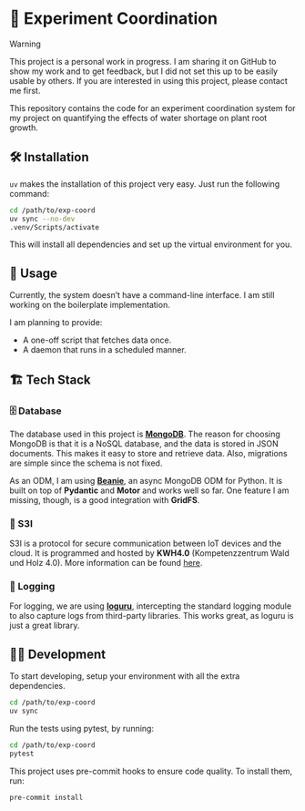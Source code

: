 # 🌱 Experiment Coordination

> [!WARNING]
> This project is a personal work in progress. I am sharing it on GitHub to show my work and to get feedback, but I did not set this up to be easily usable by others. If you are interested in using this project, please contact me first.

This repository contains the code for an experiment coordination system for my project on quantifying the effects of water shortage on plant root growth.

## 🛠️ Installation

`uv` makes the installation of this project very easy. Just run the following command:

```bash
cd /path/to/exp-coord
uv sync --no-dev
.venv/Scripts/activate
```

This will install all dependencies and set up the virtual environment for you.

## 🤖 Usage

Currently, the system doesn’t have a command-line interface. I am still working on the boilerplate implementation.

I am planning to provide:

- A one-off script that fetches data once.
- A daemon that runs in a scheduled manner.

## 🏗️ Tech Stack

### 🗄️ Database

The database used in this project is [**MongoDB**](https://www.mongodb.com/). The reason for choosing MongoDB is that it is a NoSQL database, and the data is stored in JSON documents. This makes it easy to store and retrieve data. Also, migrations are simple since the schema is not fixed.

As an ODM, I am using [**Beanie**](https://beanie-odm.dev/), an async MongoDB ODM for Python. It is built on top of **Pydantic** and **Motor** and works well so far. One feature I am missing, though, is a good integration with **GridFS**.

### 🔐 S3I

S3I is a protocol for secure communication between IoT devices and the cloud. It is programmed and hosted by **KWH4.0** (Kompetenzzentrum Wald und Holz 4.0). More information can be found [here](https://kwh40.pages.rwth-aachen.de/s3i/).

### 📝 Logging

For logging, we are using [**loguru**](https://loguru.readthedocs.io/en/stable/), intercepting the standard logging module to also capture logs from third-party libraries. This works great, as loguru is just a great library.

## 👨‍💻 Development

To start developing, setup your environment with all the extra dependencies.

```bash
cd /path/to/exp-coord
uv sync
```

Run the tests using pytest, by running:

```bash
cd /path/to/exp-coord
pytest
```

This project uses pre-commit hooks to ensure code quality. To install them, run:

```bash
pre-commit install
```
